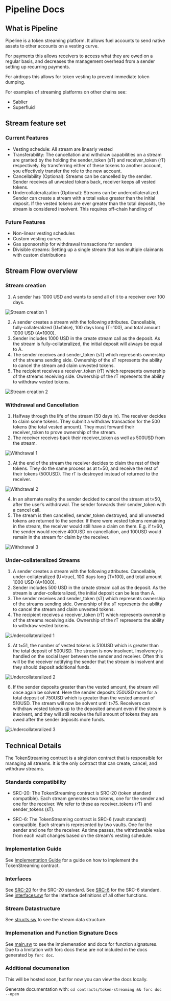 # Pipeline Docs

## What is Pipeline

Pipeline is a token streaming platform. It allows fuel accounts to send native assets to other accounts on a vesting curve.

For payments this allows receivers to access what they are owed on a regular basis, and decreases the management overhead from a sender setting up recurring payments.

For airdrops this allows for token vesting to prevent immediate token dumping.

For examples of streaming platforms on other chains see:

- Sablier
- Superfluid

## Stream feature set

### Current Features

- Vesting schedule: All stream are linearly vested
- Transferability: The cancellation and withdraw capabilities on a stream are granted by the holding the sender_token (sT) and receiver_token (rT) respectively. By transferring either of these tokens to another account, you effectively transfer the role to the new account.
- Cancellability (Optional): Streams can be cancelled by the sender. Sender receives all unvested tokens back, receiver keeps all vested tokens.
- Undercollateralization (Optional): Streams can be undercollateralized. Sender can create a stream with a total value greater than the initial deposit. If the vested tokens are ever greater than the total deposits, the stream is considered insolvent. This requires off-chain handling of

### Future Features

- Non-linear vesting schedules
- Custom vesting curves
- Gas sponsorship for withdrawal transactions for senders
- Divisible streams: Setting up a single stream that has multiple claimants with custom distributions

## Stream Flow overview

### Stream creation

1. A sender has 1000 USD and wants to send all of it to a receiver over 100 days.

![Stream creation 1](./images/StreamCreation1.png)

2. A sender creates a stream with the following attributes. Cancellable, fully-collateralized (U=false), 100 days long (T=100), and total amount 1000 USD (A=1000).
3. Sender includes 1000 USD in the create stream call as the deposit. As the stream is fully-collateralized, the initial deposit will always be equal to A.
4. The sender receives and sender_token (sT) which represents ownership of the streams sending side. Ownership of the sT represents the ability to cancel the stream and claim unvested tokens.
5. The recipient receives a receiver_token (rT) which represents ownership of the streams receiving side. Ownership of the rT represents the ability to withdraw vested tokens.

![Stream creation 2](./images/StreamCreation2.png)

### Withdrawal and Cancellation

1. Halfway through the life of the stream (50 days in). The receiver decides to claim some tokens. They submit a withdraw transaction for the 500 tokens (the total vested amount). They must forward their receiver_token to prove ownership of the stream.
2. The receiver receives back their receiver_token as well as 500USD from the stream.

![Withdrawal 1](./images/StreamWithdrawal1.png)

3. At the end of the stream the receiver decides to claim the rest of their tokens. They do the same process as at t=50, and receive the rest of their tokens (500USD). The rT is destroyed instead of returned to the receiver.

![Withdrawal 2](./images/StreamWithdrawal2.png)

4. In an alternate reality the sender decided to cancel the stream at t=50, after the user’s withdrawal. The sender forwards their sender_token with a cancel call.
5. The stream is then cancelled, sender_token destroyed, and all unvested tokens are returned to the sender. If there were vested tokens remaining in the stream, the receiver would still have a claim on them. E.g. if t=60, the sender would receive 400USD on cancellation, and 100USD would remain in the stream for claim by the receiver.

![Withdrawal 3](./images/StreamWithdrawal3.png)

### Under-collateralized Streams

1. A sender creates a stream with the following attributes. Cancellable, under-collateralized (U=true), 100 days long (T=100), and total amount 1000 USD (A=1000).
2. Sender includes 500 USD in the create stream call as the deposit. As the stream is under-collateralized, the initial deposit can be less than A.
3. The sender receives and sender_token (sT) which represents ownership of the streams sending side. Ownership of the sT represents the ability to cancel the stream and claim unvested tokens.
4. The recipient receives a receiver_token (rT) which represents ownership of the streams receiving side. Ownership of the rT represents the ability to withdraw vested tokens.

![Undercollateralized 1](./images/Undercollateralized1.png)

5. At t=51, the number of vested tokens is 510USD which is greater than the total deposit of 500USD. The stream is now insolvent. Insolvency is handled on the social layer between the sender and receiver. Often this will be the receiver notifying the sender that the stream is insolvent and they should deposit additional funds.

![Undercollateralized 2](./images/Undercollateralized2.png)

6. If the sender deposits greater than the vested amount, the stream will once again be solvent. Here the sender deposits 250USD more for a total deposit of 750USD which is greater than the vested amount of 510USD. The stream will now be solvent until t>75. Receivers can withdraw vested tokens up to the deposited amount even if the stream is insolvent, and they will still receive the full amount of tokens they are owed after the sender deposits more funds.

![Undercollateralized 3](./images/Undercollateralized3.png)

## Technical Details

The TokenStreaming contract is a singleton contract that is responsible for managing all streams. It is the only contract that can create, cancel, and withdraw streams.

### Standards compatibility

- SRC-20: The TokenStreaming contract is SRC-20 (token standard compatible). Each stream generates two tokens, one for the sender and one for the receiver. We refer to these as receiver_tokens (rT) and sender_tokens (sT).

- SRC-6: The TokenStreaming contract is SRC-6 (vault standard) compatible. Each stream is represented by two vaults. One for the sender and one for the receiver. As time passes, the withrdawable value from each vault changes based on the stream's vesting schedule.

### Implementation Guide

See [Implementation Guide](./ImplementationGuide.md) for a guide on how to implement the TokenStreaming contract.

### Interfaces

See [SRC-20](https://docs.fuel.network/docs/sway-standards/src-20-native-asset/) for the SRC-20 standard.
See [SRC-6](https://docs.fuel.network/docs/sway-standards/src-6-vault/) for the SRC-6 standard.
See [interfaces.sw](../contracts/token-streaming/src/interface.sw) for the interface definitions of all other functions.

### Stream Datastructure

See [structs.sw](../contracts/token-streaming/src/structs.sw) to see the stream data structure.

### Implemenation and Function Signature Docs

See [main.sw](../contracts/token-streaming/src/main.sw) to see the implemenation and docs for function signatures. Due to a limitation with forc docs these are not included in the docs generated by `forc doc`.

### Additional documenation

This will be hosted soon, but for now you can view the docs locally.

Generate documentation with:
`cd contracts/token-streaming && forc doc --open`
